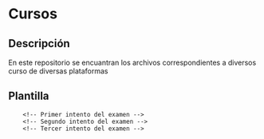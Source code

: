 # Cursos
## Descripción
En este repositorio se encuantran los archivos correspondientes a diversos curso de diversas plataformas
## Plantilla
~~~
    <!-- Primer intento del examen -->
    <!-- Segundo intento del examen -->
    <!-- Tercer intento del examen -->
~~~